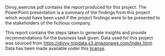 Divvy_exercise.pdf contains the report produced for this project. The PowerPoint presentation is a summary of the findings from this project which would have been used if the project findings were to be presented to the stakeholders of the ficitious company.

This report contains the steps taken to generate insights and provide recommendations for the business task given. Data used for this project was sourced from <https://divvy-tripdata.s3.amazonaws.com/index.html>. Data has been made available under this [license](https://www.divvybikes.com/data-license-agreement).
